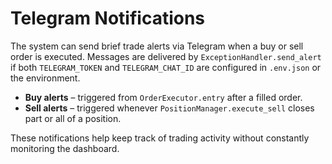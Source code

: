 # Telegram Notifications

The system can send brief trade alerts via Telegram when a buy or sell order is executed.
Messages are delivered by `ExceptionHandler.send_alert` if both `TELEGRAM_TOKEN` and
`TELEGRAM_CHAT_ID` are configured in `.env.json` or the environment.

- **Buy alerts** – triggered from `OrderExecutor.entry` after a filled order.
- **Sell alerts** – triggered whenever `PositionManager.execute_sell` closes part
  or all of a position.

These notifications help keep track of trading activity without constantly
monitoring the dashboard.
